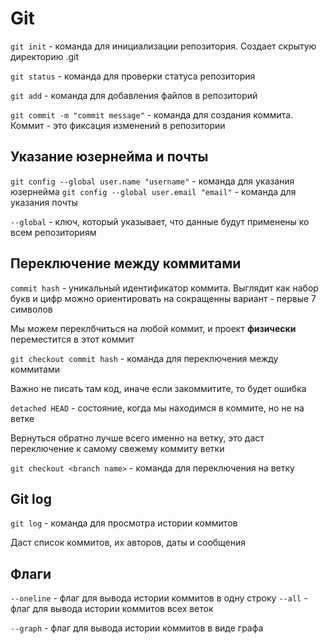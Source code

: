 # Git

`git init` - команда для инициализации репозитория. Создает скрытую директорию .git

`git status` - команда для проверки статуса репозитория

`git add` - команда для добавления файлов в репозиторий

`git commit -m "commit message"` - команда для создания коммита. Коммит - это фиксация изменений в репозитории

## Указание юзернейма и почты

`git config --global user.name "username"` - команда для указания юзернейма
`git config --global user.email "email"` - команда для указания почты

`--global` - ключ, который указывает, что данные будут применены ко всем репозиториям

## Переключение между коммитами

`commit hash` - уникальный идентификатор коммита. Выглядит как набор букв и цифр
можно ориентировать на сокращенны вариант - первые 7 символов

Мы можем переклбчиться на любой коммит, и проект **физически** переместится в этот коммит

`git checkout commit hash` - команда для переключения между коммитами

Важно не писать там код, иначе если закоммитите, то будет ошибка

`detached HEAD` - состояние, когда мы находимся в коммите, но не на ветке

Вернуться обратно лучше всего именно на ветку, это даст переключение к самому свежему коммиту ветки

`git checkout <branch name>` - команда для переключения на ветку

## Git log

`git log` - команда для просмотра истории коммитов

Даст список коммитов, их авторов, даты и сообщения

## Флаги

`--oneline` - флаг для вывода истории коммитов в одну строку
`--all` - флаг для вывода истории коммитов всех веток

`--graph` - флаг для вывода истории коммитов в виде графа
